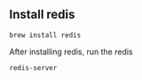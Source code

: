 ## Install redis
```
brew install redis
```

After installing redis, run the redis
```
redis-server
````